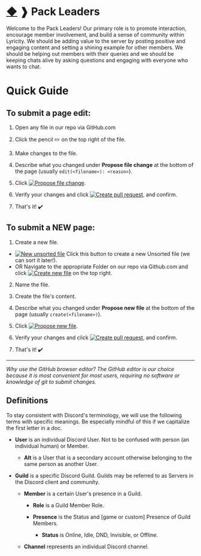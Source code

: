 # [◆](/) ❱ Pack Leaders

Welcome to the Pack Leaders! Our primary role is to promote interaction, encourage member involvement, and build a sense of community within Lyricity. We should be adding value to the server by posting positive and engaging content and setting a shining example for other members. We should be helping out members with their queries and we should be keeping chats alive by asking questions and engaging with everyone who wants to chat.

# Quick Guide

## To submit a page edit:

1. Open any file in our repo via GitHub.com

2. Click the pencil ✏️ on the top right of the file.

3. Make changes to the file.

4. Describe what you changed under **Propose file change** at the bottom of the page (usually `edit(<filename>): <reason>`).

5. Click [![Propose file change](https://img.shields.io/badge/Propose_file_change-brightgreen)](#).

6. Verify your changes and click [![Create pull request](https://img.shields.io/badge/Create_pull_request-brightgreen)](#), and confirm.

7. That's it! ✔️

## To submit a NEW page:

1. Create a new file.

  - [![New unsorted file](https://img.shields.io/badge/New_file-blue)](https://github.com/lyricity/kb/new/master/Unsorted) Click this button to create a new Unsorted file (we can sort it later!).
  - OR Navigate to the appropriate Folder on our repo via Github.com and click [![Create new file](https://img.shields.io/badge/Create_new_file-lightgray)](#) on the top right.

2. Name the file.

3. Create the file's content.

4. Describe what you changed under **Propose new file** at the bottom of the page (usually `create(<filename>)`).

5. Click [![Propose new file](https://img.shields.io/badge/Propose_new_file-brightgreen)](#).

6. Verify your changes and click [![Create pull request](https://img.shields.io/badge/Create_pull_request-brightgreen)](#), and confirm.

7. That's it! ✔️

--------------------------------------------------------------------------------

_Why use the GitHub browser editor? The GitHub editor is our choice because it is most convenient for most users, requiring no software or knowledge of git to submit changes._

## Definitions

To stay consistent with Discord's terminology, we will use the following terms with specific meanings. Be especially mindful of this if we capitalize the first letter in a doc.

- **User** is an individual Discord User. Not to be confused with person (an individual human) or Member.

  - **Alt** is a User that is a secondary account otherwise belonging to the same person as another User.

- **Guild** is a specific Discord Guild. Guilds may be referred to as Servers in the Discord client and community.

  - **Member** is a certain User's presence in a Guild.

    - **Role** is a Guild Member Role.

    - **Presence** is the Status and [game or custom] Presence of Guild Members.

      - **Status** is Online, Idle, DND, Invisible, or Offline.

  - **Channel** represents an individual Discord channel.

<!-- TAGS --> <!-- index about readme -->